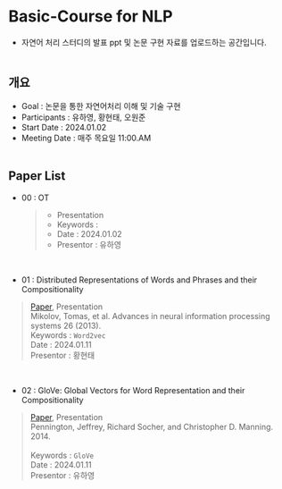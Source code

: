 # Basic-Course for NLP
- 자연어 처리 스터디의 발표 ppt 및 논문 구현 자료를 업로드하는 공간입니다.
</br></br>

## 개요
* Goal : 논문을 통한 자연어처리 이해 및 기술 구현
* Participants : 유하영, 황현태, 오원준
* Start Date : 2024.01.02
* Meeting Date : 매주 목요일 11:00.AM
</br></br>

## Paper List
- 00 : OT 
  > - Presentation </br>
  > - Keywords : </br>
  > - Date : 2024.01.02 </br>
  > - Presentor : 유하영
</br>

* 01 : Distributed Representations of Words and Phrases and their Compositionality
> [Paper](https://arxiv.org/pdf/1310.4546.pdf), Presentation</br>
> Mikolov, Tomas, et al. Advances in neural information processing systems 26 (2013).</br> 
> Keywords : `Word2vec`</br> 
> Date : 2024.01.11</br> 
> Presentor : 황현태</br> 
</br>

* 02 : GloVe: Global Vectors for Word Representation
and their Compositionality
> [Paper](https://nlp.stanford.edu/pubs/glove.pdf), Presentation</br> 
> Pennington, Jeffrey, Richard Socher, and Christopher D. Manning. 2014.</br> </br> 
> Keywords : `GloVe`</br> 
> Date : 2024.01.11</br> 
> Presentor : 유하영</br> 
</br>


